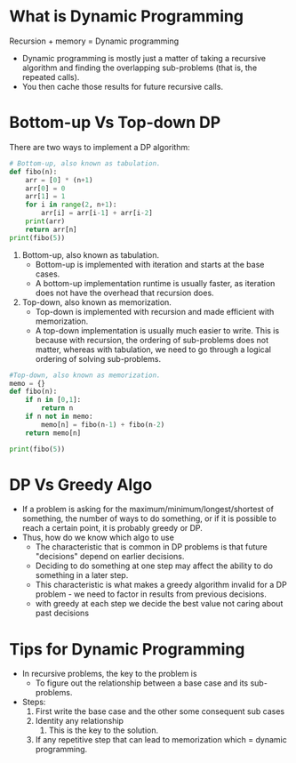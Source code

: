 # What is Dynamic Programming

Recursion + memory = Dynamic programming

  * Dynamic programming is mostly just a matter of taking a recursive algorithm and finding the overlapping sub-problems (that is, the repeated calls).
  * You then cache those results for future recursive calls.

# Bottom-up Vs Top-down DP

There are two ways to implement a DP algorithm:

```python
# Bottom-up, also known as tabulation.  
def fibo(n):
	arr = [0] * (n+1)
	arr[0] = 0
	arr[1] = 1
	for i in range(2, n+1):
		arr[i] = arr[i-1] + arr[i-2]
	print(arr)
	return arr[n]
print(fibo(5))
```

  1. Bottom-up, also known as tabulation.
	  * Bottom-up is implemented with iteration and starts at the base cases.
	  * A bottom-up implementation runtime is usually faster, as iteration does not have the overhead that recursion does.
2. Top-down, also known as memorization.
	  * Top-down is implemented with recursion and made efficient with memorization.
	  * A top-down implementation is usually much easier to write. This is because with recursion, the ordering of sub-problems does not matter, whereas with tabulation, we need to go through a logical ordering of solving sub-problems.

```python
#Top-down, also known as memorization.  
memo = {}
def fibo(n):
	if n in [0,1]:
		return n
	if n not in memo:
		memo[n] = fibo(n-1) + fibo(n-2)
	return memo[n]

print(fibo(5))
```

# DP Vs Greedy Algo

* If a problem is asking for the maximum/minimum/longest/shortest of something, the number of ways to do something, or if it is possible to reach a certain point, it is probably greedy or DP.
* Thus, how do we know which algo to use
	* The characteristic that is common in DP problems is that future "decisions" depend on earlier decisions.
	* Deciding to do something at one step may affect the ability to do something in a later step.
	* This characteristic is what makes a greedy algorithm invalid for a DP problem - we need to factor in results from previous decisions.
	* with greedy at each step we decide the best value not caring about past decisions

# Tips for Dynamic Programming

* In recursive problems, the key to the problem is
	* To figure out the relationship between a base case and its sub-problems.
* Steps:
   1. First write the base case and the other some consequent sub cases
   2. Identity any relationship
	   1. This is the key to the solution.
   3. If any repetitive step that can lead to memorization which = dynamic programming.
